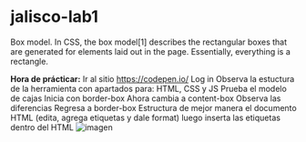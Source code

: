 # jalisco-lab1
Box model. In CSS, the box model[1] describes the rectangular boxes that are generated for elements laid out in the page. Essentially, everything is a rectangle.

**Hora de prácticar:**
Ir al sitio https://codepen.io/
Log in
Observa la estuctura de la herramienta con apartados para: HTML, CSS y JS
Prueba el modelo de cajas
Inicia con border-box
Ahora cambia a content-box
Observa las diferencias
Regresa a border-box
Estructura de mejor manera el documento HTML (edita, agrega etiquetas y dale format) luego inserta las etiquetas <style> </style> dentro del HTML
![imagen](https://github.com/quijanov/jalisco-lab1/assets/6645242/b0c03b0f-f289-4e30-8dd9-b45ca023cf2d)
